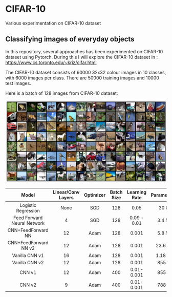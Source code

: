 # CIFAR-10
Various experimentation on CIFAR-10 dataset


## Classifying images of everyday objects
In this repository, several approaches has been experimented on CIFAR-10 dataset using Pytorch. During this I will explore the CIFAR-10 dataset in : https://www.cs.toronto.edu/~kriz/cifar.html

The CIFAR-10 dataset consists of 60000 32x32 colour images in 10 classes, with 6000 images per class. There are 50000 training images and 10000 test images.

Here is a batch of 128 images from CIFAR-10 dataset:

![Screenshot](https://github.com/nanekja/CIFAR-10/blob/master/images/cifar_10.png)



| Model | Linear/Conv Layers | Optimizer | Batch Size | Learning Rate | Parameters | Epochs | Time | Validation Accuracy |
| :---: | :---: | :---: | :---: | :---: | :---: | :---: | :---: | :---: |
| Logistic Regression | None | SGD | 128 | 0.05 | 30 k | TBD | TBD | 0.3718| 
| Feed Forward Neural Network | 4 | SGD | 128 | 0.09 - 0.01 | 3.4 M | TBD | TBD | 0.5569 | 
| CNN+FeedForward NN | 12 | Adam | 128 | 0.001 | 5.8 M | TBD | TBD | 0.7675 |
| CNN+FeedForward NN v2 | 12 | Adam | 128 | 0.001 | 23.6 M | TBD | TBD | 0.8915 |
| Vanilla CNN v1 | 16 | Adam | 128 | 0.001 | 1.18 M | TBD | TBD | 0.722 |
| Vanilla CNN v2 | 12 | Adam | 128 | 0.001 | 855 k | 50 | TBD | 0.8382 |
| CNN v1 | 12 | Adam | 400 | 0.01- 0.001 | 855 k | 50 | 24m | 0.8539 |
| CNN v2 | 9 | Adam | 400 | 0.01- 0.001 | 788 k | 50 | 20m | 0.8658 |
